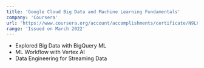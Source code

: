 ```yaml
---
title: 'Google Cloud Big Data and Machine Learning Fundamentals'
company: 'Coursera'
url: 'https://www.coursera.org/account/accomplishments/certificate/N9LK3NGGSRJ7'
range: 'Issued on March 2022'
---
```


- Explored Big Data with BigQuery ML
- ML Workflow with Vertex AI
- Data Engineering for Streaming Data
